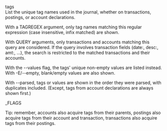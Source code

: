 tags\
List the unique tag names used in the journal, whether on transactions, postings,
or account declarations.

With a TAGREGEX argument, only tag names matching this regular expression
(case insensitive, infix matched) are shown.

With QUERY arguments, only transactions and accounts matching this query are considered.
If the query involves transaction fields (date:, desc:, amt:, ...),
the search is restricted to the matched transactions and their accounts.

With the --values flag, the tags' unique non-empty values are listed instead.
With -E/--empty, blank/empty values are also shown.

With --parsed, tags or values are shown in the order they were parsed, with duplicates included.
(Except, tags from account declarations are always shown first.)

_FLAGS

Tip: remember,
accounts also acquire tags from their parents,
postings also acquire tags from their account and transaction,
transactions also acquire tags from their postings.
